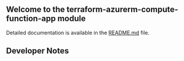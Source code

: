 ## Welcome to the terraform-azurerm-compute-function-app module

Detailed documentation is available in the [README.md](README.md) file.  

## Developer Notes
